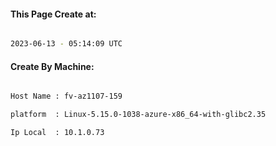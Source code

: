 
   
#### This Page Create at:

```bash

2023-06-13 - 05:14:09 UTC

```

#### Create By Machine:

```bash

Host Name : fv-az1107-159

platform  : Linux-5.15.0-1038-azure-x86_64-with-glibc2.35

Ip Local  : 10.1.0.73

```


